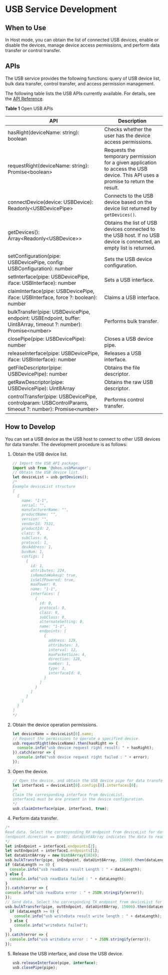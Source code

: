 # USB Service Development

## When to Use

In Host mode, you can obtain the list of connected USB devices, enable or disable the devices, manage device access permissions, and perform data transfer or control transfer.

## APIs

The USB service provides the following functions: query of USB device list, bulk data transfer, control transfer, and access permission management.

The following table lists the USB APIs currently available. For details, see the [API Reference](../reference/apis/js-apis-usbManager.md).

**Table  1**  Open USB APIs

| API                                                          | Description                                                  |
| ------------------------------------------------------------ | ------------------------------------------------------------ |
| hasRight(deviceName: string): boolean                        | Checks whether the user has the device access permissions. |
| requestRight(deviceName: string): Promise\<boolean>          | Requests the temporary permission for a given application to access the USB device. This API uses a promise to return the result. |
| connectDevice(device: USBDevice): Readonly\<USBDevicePipe>   | Connects to the USB device based on the device list returned by `getDevices()`. |
| getDevices(): Array<Readonly\<USBDevice>>                    | Obtains the list of USB devices connected to the USB host. If no USB device is connected, an empty list is returned. |
| setConfiguration(pipe: USBDevicePipe, config: USBConfiguration): number | Sets the USB device configuration.                           |
| setInterface(pipe: USBDevicePipe, iface: USBInterface): number | Sets a USB interface.                                        |
| claimInterface(pipe: USBDevicePipe, iface: USBInterface, force ?: boolean): number | Claims a USB interface.                                       |
| bulkTransfer(pipe: USBDevicePipe, endpoint: USBEndpoint, buffer: Uint8Array, timeout ?: number): Promise\<number> | Performs bulk transfer.                                      |
| closePipe(pipe: USBDevicePipe): number                       | Closes a USB device pipe.                                    |
| releaseInterface(pipe: USBDevicePipe, iface: USBInterface): number | Releases a USB interface.                                    |
| getFileDescriptor(pipe: USBDevicePipe): number               | Obtains the file descriptor.                                 |
| getRawDescriptor(pipe: USBDevicePipe): Uint8Array            | Obtains the raw USB descriptor.                              |
| controlTransfer(pipe: USBDevicePipe, controlparam: USBControlParams, timeout ?: number): Promise\<number> | Performs control transfer.                                   |

## How to Develop

You can set a USB device as the USB host to connect to other USB devices for data transfer. The development procedure is as follows:

1.  Obtain the USB device list.

    ```js
    // Import the USB API package.
    import usb from '@ohos.usbManager';
    // Obtain the USB device list.
    let deviceList = usb.getDevices();
    /*
    Example deviceList structure
    [
      {
        name: "1-1",
        serial: "",
        manufacturerName: "",
        productName: "",
        version: "",
        vendorId: 7531,
        productId: 2,
        clazz: 9,
        subClass: 0,
        protocol: 1,
        devAddress: 1,
        busNum: 1,
        configs: [
          {
            id: 1,
            attributes: 224,
            isRemoteWakeup: true,
            isSelfPowered: true,
            maxPower: 0,
            name: "1-1",
            interfaces: [
              {
                id: 0,
                protocol: 0,
                clazz: 9,
                subClass: 0,
                alternateSetting: 0,
                name: "1-1",
                endpoints: [
                  {
                    address: 129,
                    attributes: 3,
                    interval: 12,
                    maxPacketSize: 4,
                    direction: 128,
                    number: 1,
                    type: 3,
                    interfaceId: 0,
                  }
                ]
              }
            ]
          }
        ]
      }
    ]
    */
    ```

2.  Obtain the device operation permissions.

    ```js
    let deviceName = deviceList[0].name;
    // Request the permissions to operate a specified device.
    usb.requestRight(deviceName).then(hasRight => {
      console.info("usb device request right result: " + hasRight);
    }).catch(error => {
      console.info("usb device request right failed : " + error);
    });
    ```

3.  Open the device.

    ```js
    // Open the device, and obtain the USB device pipe for data transfer.
    let interface1 = deviceList[0].configs[0].interfaces[0];
    /*
    Claim the corresponding interface from deviceList.
    interface1 must be one present in the device configuration.
    */
    usb.claimInterface(pipe, interface1, true);
    ```

4.  Perform data transfer.

   ```js
   /*
   Read data. Select the corresponding RX endpoint from deviceList for data transfer.
   (endpoint.direction == 0x80); dataUint8Array indicates the data to read. The data type is Uint8Array.
   */
   let inEndpoint = interface1.endpoints[2];
   let outEndpoint = interface1.endpoints[1];
   let dataUint8Array = new Uint8Array(1024);
   usb.bulkTransfer(pipe, inEndpoint, dataUint8Array, 15000).then(dataLength => {
   if (dataLength >= 0) {
     console.info("usb readData result Length : " + dataLength);
   } else {
     console.info("usb readData failed : " + dataLength);
   }
   }).catch(error => {
   console.info("usb readData error : " + JSON.stringify(error));
   });
   // Send data. Select the corresponding TX endpoint from deviceList for data transfer. (endpoint.direction == 0)
   usb.bulkTransfer(pipe, outEndpoint, dataUint8Array, 15000).then(dataLength => {
     if (dataLength >= 0) {
       console.info("usb writeData result write length : " + dataLength);
     } else {
       console.info("writeData failed");
     }
   }).catch(error => {
     console.info("usb writeData error : " + JSON.stringify(error));
   });
   ```

5.  Release the USB interface, and close the USB device.

    ```js
    usb.releaseInterface(pipe, interface);
    usb.closePipe(pipe);
    ```